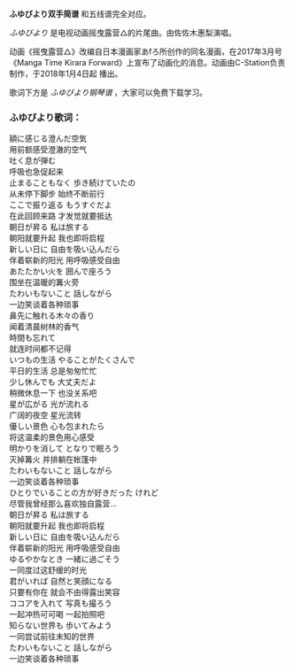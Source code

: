 

**ふゆびより双手简谱** 和五线谱完全对应。

_ふゆびより_ 是电视动画摇曳露营△的片尾曲。由佐佐木惠梨演唱。

动画《摇曳露营△》改编自日本漫画家あfろ所创作的同名漫画，在2017年3月号《Manga Time Kirara
Forward》上宣布了动画化的消息。动画由C-Station负责制作，于2018年1月4日起 播出。

歌词下方是 _ふゆびより钢琴谱_ ，大家可以免费下载学习。

### ふゆびより歌词：

額に感じる澄んだ空気  
用前额感受澄澈的空气  
吐く息が弾む  
呼吸也急促起来  
止まることもなく 歩き続けていたの  
从未停下脚步 始终不断前行  
ここで振り返る もうすぐだよ  
在此回顾来路 才发觉就要抵达  
朝日が昇る 私は旅する  
朝阳就要升起 我也即将启程  
新しい日に 自由を吸い込んだら  
伴着崭新的阳光 用呼吸感受自由  
あたたかい火を 囲んで座ろう  
围坐在温暖的篝火旁  
たわいもないこと 話しながら  
一边笑谈着各种琐事  
鼻先に触れる木々の香り  
闻着清晨树林的香气  
時間も忘れて  
就连时间都不记得  
いつもの生活 やることがたくさんで  
平日的生活 总是匆匆忙忙  
少し休んでも 大丈夫だよ  
稍微休息一下 也没关系吧  
星が広がる 光が流れる  
广阔的夜空 星光流转  
優しい景色 心も包まれたら  
将这温柔的景色用心感受  
明かりを消して となりで眠ろう  
灭掉篝火 并排躺在帐篷中  
たわいもないこと 話しながら  
一边笑谈着各种琐事  
ひとりでいることの方が好きだった けれど  
尽管我曾经那么喜欢独自露营…  
朝日が昇る 私は旅する  
朝阳就要升起 我也即将启程  
新しい日に 自由を吸い込んだら  
伴着崭新的阳光 用呼吸感受自由  
ゆるやかなとき 一緒に過ごそう  
一同度过这舒缓的时光  
君がいれば 自然と笑顔になる  
只要有你在 就会不由得露出笑容  
ココアを入れて 写真も撮ろう  
一起冲热可可喝 一起拍照吧  
知らない世界も 歩いてみよう  
一同尝试前往未知的世界  
たわいもないこと 話しながら  
一边笑谈着各种琐事

